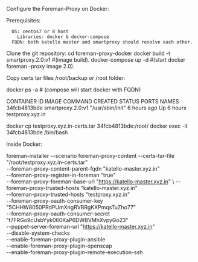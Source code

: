 Configure the Foreman-Proxy on Docker:

Prerequisites:

      OS: centos7 or 8 host
	    Libraries: docker & docker-compose 
      FQDN: both katello master and smartproxy should resolve each other.
      
Clone the git repository:
   cd foreman-proxy-docker 
   docker build -t smartproxy.2.0:v1      #(image build).
   docker-compose up -d                   #(start docker foreman -proxy image 2.0).
   
Copy certs tar files /root/backup or /root  folder:

   docker ps -a        # (compose will start docker with FQDN)
   
   CONTAINER ID        IMAGE               COMMAND             CREATED             STATUS              PORTS               NAMES
   34fcb4813bde        smartproxy.2.0:v1   "/usr/sbin/init"    6 hours ago         Up 6 hours                              testproxy.xyz.in

   docker cp testproxy.xyz.in-certs.tar  34fcb4813bde:/root/
   docker exec -it 34fcb4813bde  /bin/bash

Inside Docker:

   foreman-installer  --scenario foreman-proxy-content  --certs-tar-file     "/root/testproxy.xyz.in-certs.tar" \
                    --foreman-proxy-content-parent-fqdn  "katello-master.xyz.in" \
                    --foreman-proxy-register-in-foreman           "true" \
                    --foreman-proxy-foreman-base-url              "https://katello-master.xyz.in" \ 
                    --foreman-proxy-trusted-hosts                 "katello-master.xyz.in" \
                    --foreman-proxy-trusted-hosts                 "testproxy.xyz.in" \
                    --foreman-proxy-oauth-consumer-key            "5CHHW8050PRdPUmXngRVBRgKXPmqsTuZho77" \
                    --foreman-proxy-oauth-consumer-secret         "t7FRGo9cUsbYyk060KaP6DWBVMhXvpyGo23" \
                    --puppet-server-foreman-url                   "https://katello-master.xyz.in" \
                    --disable-system-checks \
                    --enable-foreman-proxy-plugin-ansible \
                    --enable-foreman-proxy-plugin-openscap \
                    --enable-foreman-proxy-plugin-remote-execution-ssh
